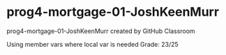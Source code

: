 # prog4-mortgage-01-JoshKeenMurr
prog4-mortgage-01-JoshKeenMurr created by GitHub Classroom

Using member vars where local var is needed
Grade: 23/25
